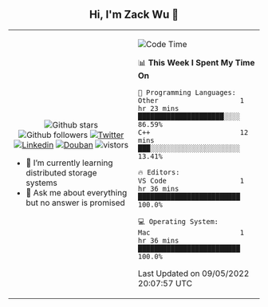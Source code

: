 <h2 align="center"> Hi, I'm Zack Wu 👋 </h2>

<table>
    <tr>
        <td valign="center" width="50%">
            <p align="center">
              <img src="https://img.shields.io/github/stars/izackwu?style=social" alt="Github stars" />
              <img src="https://img.shields.io/github/followers/izackwu?style=social" alt="Github followers" />
              <a href="https://twitter.com/_zackwu"><img src="https://img.shields.io/badge/@__zackwu-1DA1F2?style=flat&logo=Twitter&logoColor=white" alt="Twitter"/></a>
              <a href="https://www.linkedin.com/in/izackwu/?locale=en_US"><img src="https://img.shields.io/badge/@izackwu-0073b1?style=flat&logo=LinkedIn&logoColor=white" alt="Linkedin" /></a>
              <a href="https://www.douban.com/people/keith1"><img src="https://img.shields.io/badge/@keith1-007722?style=flat&logo=Douban&logoColor=white" alt="Douban" /></a>
              <img src="https://visitor-badge.glitch.me/badge?page_id=keithnull" alt="vistors" />
            </p>
            <ul>
                <li>🌱 I’m currently learning distributed storage systems</li>
                <li>💬 Ask me about everything but no answer is promised</li>
            </ul>
        </td>
       <td valign="top" width="50%">
    
<!--START_SECTION:waka-->
![Code Time](http://img.shields.io/badge/Code%20Time-0-blue)

📊 **This Week I Spent My Time On** 

```text
💬 Programming Languages: 
Other                    1 hr 23 mins        █████████████████████░░░░   86.59% 
C++                      12 mins             ███░░░░░░░░░░░░░░░░░░░░░░   13.41%

🔥 Editors: 
VS Code                  1 hr 36 mins        █████████████████████████   100.0%

💻 Operating System: 
Mac                      1 hr 36 mins        █████████████████████████   100.0%

```


 Last Updated on 09/05/2022 20:07:57 UTC
<!--END_SECTION:waka-->
</td></tr>
</table>


